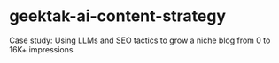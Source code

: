# geektak-ai-content-strategy
Case study: Using LLMs and SEO tactics to grow a niche blog from 0 to 16K+ impressions
